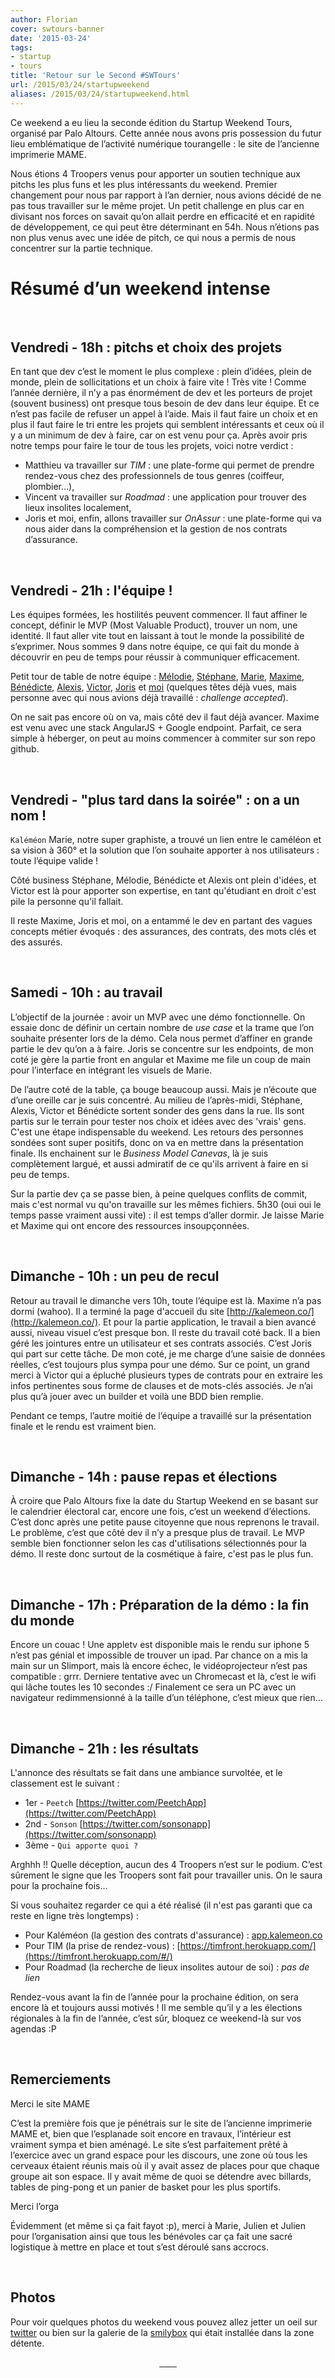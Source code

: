 ```yaml
---
author: Florian
cover: swtours-banner
date: '2015-03-24'
tags:
- startup
- tours
title: 'Retour sur le Second #SWTours'
url: /2015/03/24/startupweekend
aliases: /2015/03/24/startupweekend.html
---
```



Ce weekend a eu lieu la seconde édition du Startup Weekend Tours, organisé par Palo Altours.
Cette année nous avons pris possession du futur lieu emblématique de l’activité numérique tourangelle : le site de l’ancienne imprimerie MAME.


Nous étions 4 Troopers venus pour apporter un soutien technique aux pitchs les plus funs et les plus intéressants du weekend.
Premier changement pour nous par rapport à l’an dernier, nous avions décidé de ne pas tous travailler sur le même projet.
Un petit challenge en plus car en divisant nos forces on savait qu’on allait perdre en efficacité et en rapidité de développement, ce qui peut être déterminant en 54h.
Nous n’étions pas non plus venus avec une idée de pitch, ce qui nous a permis de nous concentrer sur la partie technique.


# Résumé d’un weekend intense

<br/>

## Vendredi - 18h : pitchs et choix des projets
En tant que dev c’est le moment le plus complexe : plein d’idées, plein de monde, plein de sollicitations et un choix à faire vite ! Très vite !
Comme l’année dernière, il n’y a pas énormément de dev et les porteurs de projet (souvent business) ont presque tous besoin de dev dans leur équipe.
Et ce n’est pas facile de refuser un appel à l’aide.
Mais il faut faire un choix et en plus il faut faire le tri entre les projets qui semblent intéressants et ceux où il y a un minimum de dev à faire, car on est venu pour ça.
Après avoir pris notre temps pour faire le tour de tous les projets, voici notre verdict :

* Matthieu va travailler sur _TIM_ : une plate-forme qui permet de prendre rendez-vous chez des professionnels de tous genres (coiffeur, plombier…),
* Vincent va travailler sur _Roadmad_ : une application pour trouver des lieux insolites localement,
* Joris et moi, enfin, allons travailler sur _OnAssur_ : une plate-forme qui va nous aider dans la compréhension et la gestion de nos contrats d’assurance.


<br/>

## Vendredi - 21h : l'équipe !

Les équipes formées, les hostilités peuvent commencer.
Il faut affiner le concept, définir le MVP (Most Valuable Product), trouver un nom, une identité. Il faut aller vite tout en laissant à tout le monde la possibilité de s’exprimer.
Nous sommes 9 dans notre équipe, ce qui fait du monde à découvrir en peu de temps pour réussir à communiquer efficacement.

Petit tour de table de notre équipe : [Mélodie](https://twitter.com/MelodieFourez), [Stéphane](https://twitter.com/SandeauGruberS), [Marie](https://twitter.com/MarieCottu), [Maxime](https://twitter.com/maximepvrt),
 [Bénédicte](https://twitter.com/loustalotbene), [Alexis](https://twitter.com/alexescu), [Victor](https://twitter.com/victor_proust), [Joris](https://twitter.com/Joris_Potier) et [moi](https://twitter.com/FlorianChauveau)
 (quelques têtes déjà vues, mais personne avec qui nous avions déjà travaillé : _challenge accepted_).

On ne sait pas encore où on va, mais côté dev il faut déjà avancer. Maxime est venu avec une stack AngularJS + Google endpoint. Parfait, ce sera simple à héberger, on peut au moins commencer à commiter sur son repo github.

<br/>

## Vendredi - "plus tard dans la soirée" : on a un nom !
`Kaléméon`
Marie, notre super graphiste, a trouvé un lien entre le caméléon et sa vision à 360° et la solution que l’on souhaite apporter à nos utilisateurs : toute l’équipe valide !

Côté business Stéphane, Mélodie, Bénédicte et Alexis ont plein d'idées, et Victor est là pour apporter son expertise, en tant qu'étudiant en droit c'est pile la personne qu'il fallait.

Il reste Maxime, Joris et moi, on a entammé le dev en partant des vagues concepts métier évoqués : des assurances, des contrats, des mots clés et des assurés.


<br/>

## Samedi - 10h : au travail
L’objectif de la journée : avoir un MVP avec une démo fonctionnelle.
On essaie donc de définir un certain nombre de _use case_ et la trame que l’on souhaite présenter lors de la démo.
Cela nous permet d’affiner en grande partie le dev qu’on a à faire. Joris se concentre sur les endpoints, de mon coté je gère la partie front en angular et Maxime me file un coup de main pour l’interface en intégrant les visuels de Marie.

De l’autre coté de la table, ça bouge beaucoup aussi. Mais je n’écoute que d’une oreille car je suis concentré.
Au milieu de l’après-midi, Stéphane, Alexis, Victor et Bénédicte sortent sonder des gens dans la rue. Ils sont partis sur le terrain pour tester nos choix et idées avec des 'vrais' gens.
C'est une étape indispensable du weekend. Les retours des personnes sondées sont super positifs, donc on va en mettre dans la présentation finale.
Ils enchainent sur le _Business Model Canevas_, là je suis complètement largué, et aussi admiratif de ce qu'ils arrivent à faire en si peu de temps.

Sur la partie dev ça se passe bien, à peine quelques conflits de commit, mais c'est normal vu qu'on travaille sur les mêmes fichiers.
5h30 (oui oui le temps passe vraiment aussi vite) : il est temps d’aller dormir. Je laisse Marie et Maxime qui ont encore des ressources insoupçonnées.


<br/>

## Dimanche - 10h : un peu de recul
Retour au travail le dimanche vers 10h, toute l’équipe est là. Maxime n’a pas dormi (wahoo).
Il a terminé la page d'accueil du site [http://kalemeon.co/](http://kalemeon.co/).
Et pour la partie application, le travail a bien avancé aussi, niveau visuel c’est presque bon. Il reste du travail coté back. Il a bien géré les jointures entre un utilisateur et ses contrats associés. C’est Joris qui part sur cette tâche.
De mon coté, je me charge d’une saisie de données réelles, c’est toujours plus sympa pour une démo. Sur ce point, un grand merci à Victor qui a épluché plusieurs types de contrats pour en extraire les infos pertinentes sous forme de clauses et de mots-clés associés. Je n’ai plus qu’à jouer avec un builder et voilà une BDD bien remplie.

Pendant ce temps, l’autre moitié de l’équipe a travaillé sur la présentation finale et le rendu est vraiment bien.


<br/>

## Dimanche - 14h : pause repas et élections
À croire que Palo Altours fixe la date du Startup Weekend en se basant sur le calendrier électoral car, encore une fois, c’est un weekend d’élections. C’est donc après une petite pause citoyenne que nous reprenons le travail.
Le problème, c’est que côté dev il n’y a presque plus de travail. Le MVP semble bien fonctionner selon les cas d'utilisations sélectionnés pour la démo.
Il reste donc surtout de la cosmétique à faire, c'est pas le plus fun.


<br/>

## Dimanche - 17h : Préparation de la démo : la fin du monde
Encore un couac ! Une appletv est disponible mais le rendu sur iphone 5 n’est pas génial et impossible de trouver un ipad. Par chance on a mis la main sur un Slimport, mais là encore échec, le vidéoprojecteur n’est pas compatible : grrr.
Derniere tentative avec un Chromecast et là, c’est le wifi qui lâche toutes les 10 secondes :/
Finalement ce sera un PC avec un navigateur redimmensionné à la taille d’un téléphone, c’est mieux que rien…


<br/>

## Dimanche - 21h : les résultats
L'annonce des résultats se fait dans une ambiance survoltée, et le classement est le suivant :

  * 1er - `Peetch` [https://twitter.com/PeetchApp](https://twitter.com/PeetchApp)
  * 2nd - `Sonson` [https://twitter.com/sonsonapp](https://twitter.com/sonsonapp)
  * 3ème - `Qui apporte quoi ?`

Arghhh !! Quelle déception, aucun des 4 Troopers n’est sur le podium. C’est sûrement le signe que les Troopers sont fait pour travailler unis. On le saura pour la prochaine fois…


Si vous souhaitez regarder ce qui a été réalisé (il n'est pas garanti que ca reste en ligne très longtemps) :

 * Pour Kaléméon (la gestion des contrats d'assurance) : [app.kalemeon.co](http://app.kalemeon.co)
 * Pour TIM (la prise de rendez-vous) : [https://timfront.herokuapp.com/](https://timfront.herokuapp.com/#/)
 * Pour Roadmad (la recherche de lieux insolites autour de soi) : _pas de lien_

Rendez-vous avant la fin de l’année pour la prochaine édition, on sera encore là et toujours aussi motivés ! Il me semble qu’il y a les élections régionales à la fin de l’année, c’est sûr, bloquez ce weekend-là sur vos agendas :P


<br/>

## Remerciements
Merci le site MAME

C’est la première fois que je pénétrais sur le site de l’ancienne imprimerie MAME et, bien que l’esplanade soit encore en travaux, l’intérieur est vraiment sympa et bien aménagé.
Le site s’est parfaitement prêté à l’exercice avec un grand espace pour les discours, une zone où tous les cerveaux étaient réunis mais où il y avait assez de places pour que chaque groupe ait son espace. Il y avait même de quoi se détendre avec billards, tables de ping-pong et un panier de basket pour les plus sportifs.

Merci l’orga

Évidemment (et même si ça fait fayot :p), merci à Marie, Julien et Julien pour l’organisation ainsi que tous les bénévoles car ça fait une sacré logistique à mettre en place et tout s’est déroulé sans accrocs.

<br/>

## Photos
Pour voir quelques photos du weekend vous pouvez allez jetter un oeil sur [twitter](https://twitter.com/search?q=%23SWTOURS&src=tyah&mode=photos) ou bien sur la galerie de la [smilybox](http://www.smilybox.fr/albums/index.php?galerie=swtours) qui était installée dans la zone détente.

<div style="text-align:center;">
    <a href="/images/postSWTours2015/swtours_2015_0.jpg" title="" data-lightbox="group1" class="inlineBoxes">
      <img class="mini" src="/images/postSWTours2015/swtours_2015_0.jpg" alt="">
    </a>
    <a href="/images/postSWTours2015/swtours_2015_1.jpg" title="" data-lightbox="group1" class="inlineBoxes">
      <img class="mini" src="/images/postSWTours2015/swtours_2015_1.jpg" alt="">
    </a>
    <a href="/images/postSWTours2015/swtours_2015_4.jpg" title="" data-lightbox="group1" class="inlineBoxes">
      <img class="mini" src="/images/postSWTours2015/swtours_2015_4.jpg" alt="">
    </a>
    <a href="/images/postSWTours2015/swtours_2015_2.jpg" title="" data-lightbox="group1" class="inlineBoxes">
      <img class="mini" src="/images/postSWTours2015/swtours_2015_2.jpg" alt="">
    </a>
    <a href="/images/postSWTours2015/swtours_2015_6.jpg" title="" data-lightbox="group1" class="inlineBoxes">
      <img class="mini" src="/images/postSWTours2015/swtours_2015_6.jpg" alt="">
    </a>
    <a href="/images/postSWTours2015/swtours_2015_7.jpg" title="" data-lightbox="group1" class="inlineBoxes">
      <img class="mini" src="/images/postSWTours2015/swtours_2015_7.jpg" alt="">
    </a>
    <a href="/images/postSWTours2015/swtours_2015_3.jpg" title="" data-lightbox="group1" class="inlineBoxes">
      <img class="mini" src="/images/postSWTours2015/swtours_2015_3.jpg" alt="">
    </a>
    <a href="/images/postSWTours2015/swtours_2015_5.jpg" title="" data-lightbox="group1" class="inlineBoxes">
      <img class="mini" src="/images/postSWTours2015/swtours_2015_5.jpg" alt="">
    </a>
</div>
